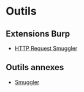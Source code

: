 # Outils

## Extensions Burp

- [HTTP Request Smuggler](https://portswigger.net/bappstore/aaaa60ef945341e8a450217a54a11646)

## Outils annexes

- [Smuggler](https://github.com/defparam/smuggler)